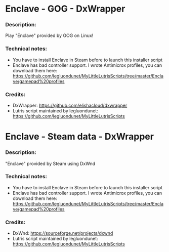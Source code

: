 # Enclave - GOG - DxWrapper
### Description:
Play "Enclave" provided by GOG on Linux!
### Technical notes:
- You have to install Enclave in Steam before to launch this installer script
- Enclave has bad controller support. I wrote Antimicrox profiles, you can download them here:
https://github.com/legluondunet/MyLittleLutrisScripts/tree/master/Enclave/gamepad%20profiles
### Credits:
- DxWrapper: https://github.com/elishacloud/dxwrapper
- Lutris script maintained by legluondunet: https://github.com/legluondunet/MyLittleLutrisScripts

# Enclave - Steam data - DxWrapper
### Description:
"Enclave" provided by Steam using DxWnd
### Technical notes:
- You have to install Enclave in Steam before to launch this installer script
- Enclave has bad controller support. I wrote Antimicrox profiles, you can download them here:
https://github.com/legluondunet/MyLittleLutrisScripts/tree/master/Enclave/gamepad%20profiles
### Credits:
- DxWnd: https://sourceforge.net/projects/dxwnd
- Lutris script maintained by legluondunet: https://github.com/legluondunet/MyLittleLutrisScripts
